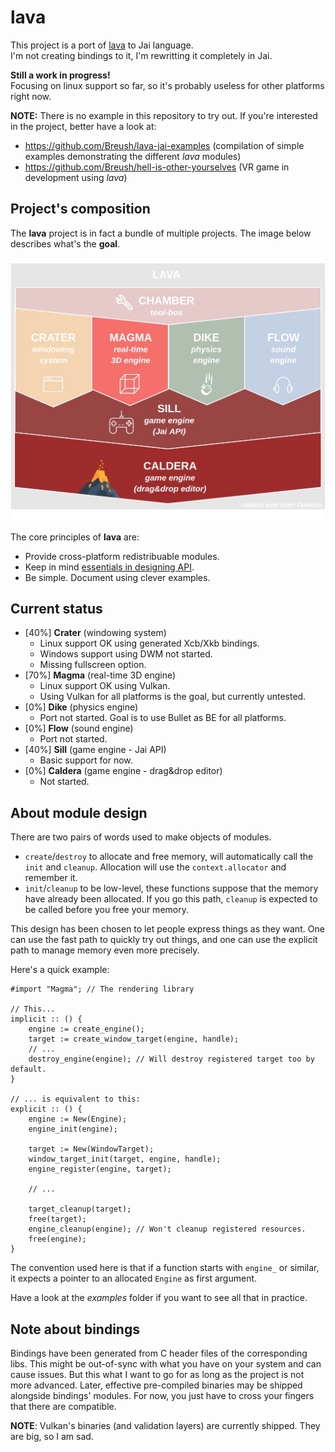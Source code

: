 # lava

This project is a port of [lava](https://github.com/Breush/lava/) to Jai language.<br/>
I'm not creating bindings to it, I'm rewritting it completely in Jai.

**Still a work in progress!**<br/>
Focusing on linux support so far, so it's probably useless for other platforms right now.

**NOTE:** There is no example in this repository to try out. If you're interested in the project, better have a look at:
- https://github.com/Breush/lava-jai-examples (compilation of simple examples demonstrating the different *lava* modules)
- https://github.com/Breush/hell-is-other-yourselves (VR game in development using *lava*)

## Project's composition

The **lava** project is in fact a bundle of multiple projects. The image below describes what's the **goal**.

![](doc/images/lava.jpg)

The core principles of **lava** are:
- Provide cross-platform redistribuable modules.
- Keep in mind [essentials in designing API](https://caseymuratori.com/blog_0024).
- Be simple. Document using clever examples.

## Current status

- [40%] **Crater** (windowing system)
    - Linux support OK using generated Xcb/Xkb bindings.
    - Windows support using DWM not started.
    - Missing fullscreen option.
- [70%] **Magma** (real-time 3D engine)
    - Linux support OK using Vulkan.
    - Using Vulkan for all platforms is the goal, but currently untested.
- [0%] **Dike** (physics engine)
    - Port not started. Goal is to use Bullet as BE for all platforms.
- [0%] **Flow** (sound engine)
    - Port not started.
- [40%] **Sill** (game engine - Jai API)
    - Basic support for now.
- [0%] **Caldera** (game engine - drag&drop editor)
    - Not started.

## About module design

There are two pairs of words used to make objects of modules.
- `create`/`destroy` to allocate and free memory, will automatically call the `init` and `cleanup`. Allocation will use the `context.allocator` and remember it.
- `init`/`cleanup` to be low-level, these functions suppose that the memory have already been allocated. If you go this path, `cleanup` is expected to be called before you free your memory.

This design has been chosen to let people express things as they want. One can use the fast path to quickly try out things, and one can use the explicit path to manage memory even more precisely.

Here's a quick example:

```jai
#import "Magma"; // The rendering library

// This...
implicit :: () {
    engine := create_engine();
    target := create_window_target(engine, handle);
    // ...
    destroy_engine(engine); // Will destroy registered target too by default.
}

// ... is equivalent to this:
explicit :: () {
    engine := New(Engine);
    engine_init(engine);

    target := New(WindowTarget);
    window_target_init(target, engine, handle);
    engine_register(engine, target);

    // ...

    target_cleanup(target);
    free(target);
    engine_cleanup(engine); // Won't cleanup registered resources.
    free(engine);
}
```

The convention used here is that if a function starts with `engine_` or similar, it expects a pointer to an allocated `Engine` as first argument.

Have a look at the *examples* folder if you want to see all that in practice.

## Note about bindings

Bindings have been generated from C header files of the corresponding libs.
This might be out-of-sync with what you have on your system and can cause issues.
But this what I want to go for as long as the project is not more advanced.
Later, effective pre-compiled binaries may be shipped alongside bindings' modules.
For now, you just have to cross your fingers that there are compatible.

__NOTE__: Vulkan's binaries (and validation layers) are currently shipped.
They are big, so I am sad.
